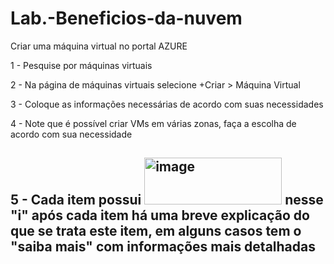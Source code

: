 # Lab.-Beneficios-da-nuvem
Criar uma máquina virtual no portal AZURE

1 - Pesquise por máquinas virtuais

2 - Na página de máquinas virtuais selecione +Criar > Máquina Virtual

3 - Coloque as informações necessárias de acordo com suas necessidades

4 - Note que é possível criar VMs em várias zonas, faça a escolha de acordo com sua necessidade

5 - Cada item possui <img width="220" height="75" alt="image" src="https://github.com/user-attachments/assets/a82a5b1b-0ada-4ab5-bc15-f6af5c228d4a" /> nesse "i" após cada item há uma breve explicação do que se trata este item, em alguns casos tem o "saiba mais" com informações mais detalhadas
---------------------------------------------------------------------------------------------------------------------------------------------------------------------------------------------

